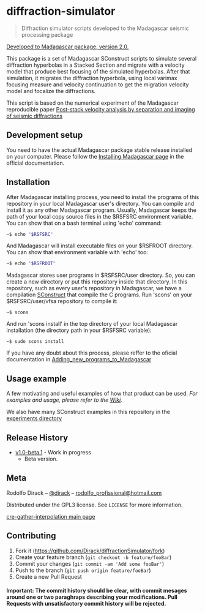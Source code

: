 # diffraction-simulator
> Diffraction simulator scripts developed to the Madagascar seismic processing package

[Developed to Madagascar package, version 2.0.](http://www.ahay.org/wiki/Main_Page)

This package is a set of Madagascar SConstruct scripts to simulate several diffraction hyperbolas in a Stacked Section
and migrate with a velocity model that produce best focusing of the simulated hyperbolas.
After that simulation, it migrates the diffraction hyperbola, using local varimax focusing
measure and velocity continuation to get the migration velocity model and focalize the diffractions.

This script is based on the numerical experiment of the Madagascar reproducible paper
[Post-stack velocity analysis by separation and imaging of seismic diffractions](http://www.reproducibility.org/RSF/book/tccs/diffr/paper_html/)


## Development setup

You need to have the actual Madagascar package stable release installed on your computer. Please follow the
[Installing Madagascar page](http://www.ahay.org/wiki/Installation) in the official documentation.

## Installation

After Madagascar installing process, you need to install the programs of this repository in your local Madagascar user's
directory. You can compile and install it as any other Madagascar program. 
Usually, Madagascar keeps the path of your local copy source files in the $RSFSRC environment variable. You can
show that on a bash terminal using 'echo' command:

```sh
~$ echo "$RSFSRC"
```

And Madagascar will install executable files on your $RSFROOT directory. You can show that environment variable
with 'echo' too:

```sh
~$ echo "$RSFROOT"
```

Madagascar stores user programs in $RSFSRC/user directory. So, you can create a new directory or put this
repository inside that directory. In this repository, such as every user's repository in Madagascar, we have a compilation 
[SConstruct](https://github.com/Dirack/vfsa/blob/master/SConstruct) that compile the C programs.
Run 'scons' on your $RSFSRC/user/vfsa repository to compile it:

```shell
~$ scons
```

And run 'scons install' in the top directory of your local Madagascar installation 
(the directory path in your $RSFSRC variable):

```shell
~$ sudo scons install
```

If you have any doubt about this process, please reffer to the oficial documentation in 
[Adding_new_programs_to_Madagascar](http://www.ahay.org/wiki/Adding_new_programs_to_Madagascar)

## Usage example

A few motivating and useful examples of how that product can be used. 
_For examples and usage, please refer to the [Wiki](https://github.com/Dirack/diffractionSimulator/wiki)._

We also have many SConstruct examples in this repository in the
[experiments directory](https://github.com/Dirack/diffractionSimulator/tree/study/0.1/study)

## Release History
   
* [v1.0-beta.1](https://github.com/Dirack/diffractionSimulator/releases/tag/v1.0) - Work in progress
  * Beta version.
  
## Meta

Rodolfo Dirack – [@dirack](https://github.com/Dirack) – rodolfo_profissional@hotmail.com

Distributed under the GPL3 license. See ``LICENSE`` for more information.

[cre-gather-interpolation main page](https://github.com/Dirack/diffractionSimulator)

## Contributing

1. Fork it (<https://github.com/Dirack/diffractionSimulator/fork>)
2. Create your feature branch (`git checkout -b feature/fooBar`)
3. Commit your changes (`git commit -am 'Add some fooBar'`)
4. Push to the branch (`git push origin feature/fooBar`)
5. Create a new Pull Request

#### Important: The commit history should be clear, with commit mesages around one or two paraghraps describing your modifications. Pull Requests with unsatisfactory commit history will be rejected.
